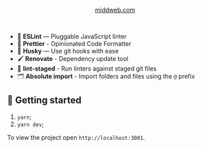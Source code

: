 <p align="center">
  <a href="https://middweb.com">middweb.com</a>
</p>

<br>


- 📏 **ESLint** — Pluggable JavaScript linter
- 💖 **Prettier** - Opinionated Code Formatter
- 🐶 **Husky** — Use git hooks with ease
- 🖌 **Renovate** - Dependency update tool
- 🚫 **lint-staged** - Run linters against staged git files
- 🗂 **Absolute import** - Import folders and files using the `@` prefix

## 🚀 Getting started

1. `yarn`;
2. `yarn dev`;

To view the project open `http://localhost:3001`.